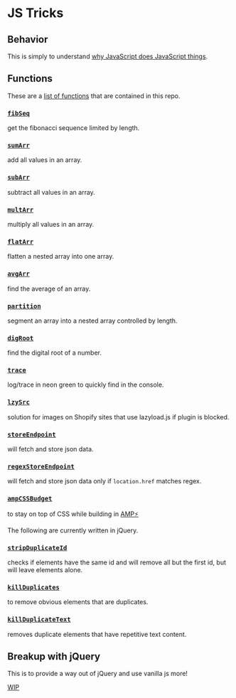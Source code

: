 # JS Tricks

## Behavior

This is simply to understand [why JavaScript does JavaScript things](js_behavior.md).

## Functions

These are a [list of functions](js_functions/js_functions.md) that are contained in this repo.

### [`fibSeq`](js_functions.md#fibseq)
get the fibonacci sequence limited by length.
### [`sumArr`](js_functions.md#sumarr)
add all values in an array.
### [`subArr`](js_functions.md#subarr)
subtract all values in an array.
### [`multArr`](js_functions.md#multarr)
multiply all values in an array.
### [`flatArr`](js_functions.md#flatarr)
flatten a nested array into one array.
### [`avgArr`](js_functions.md#avgarr)
find the average of an array.
### [`partition`](js_functions.md#partition)
segment an array into a nested array controlled by length.
### [`digRoot`](js_functions.md#digroot)
find the digital root of a number.
### [`trace`](js_functions.md#trace)
log/trace in neon green to quickly find in the console.
### [`lzySrc`](js_functions.md#lzysrc)
solution for images on Shopify sites that use lazyload.js if plugin is blocked.
### [`storeEndpoint`](js_functions.md#storeendpoint)
will fetch and store json data.
### [`regexStoreEndpoint`](js_functions.md#regexstoreendpoint)
will fetch and store json data only if `location.href` matches regex.
### [`ampCSSBudget`](js_functions.md#ampcssbudget)
to stay on top of CSS while building in [AMP⚡](https://amp.dev/)

The following are currently written in jQuery.

### [`stripDuplicateId`](js_functions.md#stripDuplicateId)
checks if elements have the same id and will remove all but the first id, but will leave elements alone.
### [`killDuplicates`](js_functions.md#killDuplicates)
to remove obvious elements that are duplicates.
### [`killDuplicateText`](js_functions.md#lzysrc)
removes duplicate elements that have repetitive text content.

## Breakup with jQuery

This is to provide a way out of jQuery and use vanilla js more!

[WIP](Breakup_with_jQuery.md)
